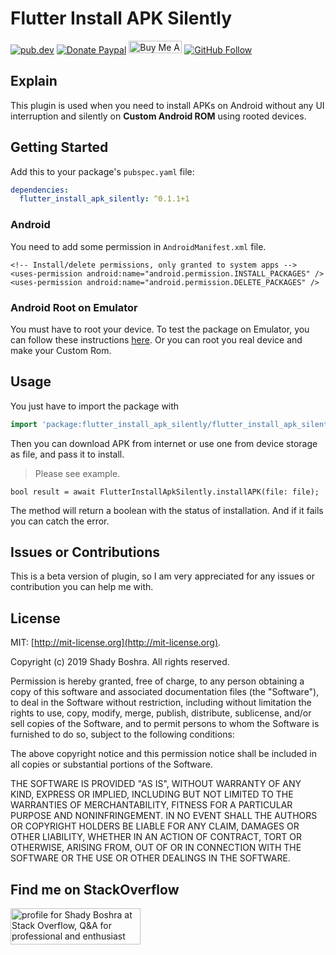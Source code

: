 # Flutter Install APK Silently  

[![pub.dev](https://img.shields.io/pub/v/flutter_install_apk_silently.svg)](https://pub.dev/packages/flutter_install_apk_silently)  [![Donate Paypal](https://img.shields.io/badge/Donate-PayPal-green.svg)](https://paypal.me/ShadyBoshra2012) <a href="https://www.buymeacoffee.com/ShadyBoshra2012" target="_blank"><img src="https://cdn.buymeacoffee.com/buttons/lato-blue.png" alt="Buy Me A Coffee" height="20px" width="85px" ></a> [![GitHub Follow](https://img.shields.io/github/followers/ShadyBoshra2012.svg?style=social&label=Follow)](https://github.com/ShadyBoshra2012)

## Explain

This plugin is used when you need to install APKs on Android without any UI interruption and silently on **Custom Android ROM** using rooted devices.

## Getting Started

Add this to your package's `pubspec.yaml` file:

```yaml
dependencies:
  flutter_install_apk_silently: ^0.1.1+1
```

### Android

You need to add some permission in `AndroidManifest.xml` file.

```
<!-- Install/delete permissions, only granted to system apps -->
<uses-permission android:name="android.permission.INSTALL_PACKAGES" />
<uses-permission android:name="android.permission.DELETE_PACKAGES" />
```

### Android Root on Emulator

You must have to root your device. To test the package on Emulator, you can follow these instructions [here](https://blog.ctdefense.com/install-and-root-your-android-emulator/).
Or you can root you real device and make your Custom Rom.

## Usage

You just have to import the package with

```dart
import 'package:flutter_install_apk_silently/flutter_install_apk_silently.dart';
```

Then you can download APK from internet or use one from device storage as file, and pass it to install.

> Please see example.

```
bool result = await FlutterInstallApkSilently.installAPK(file: file);
```

The method will return a boolean with the status of installation. And if it fails you can catch the error.

## Issues or Contributions

This is a beta version of plugin, so I am very appreciated for any issues or contribution you can help me with.

## License

MIT: [http://mit-license.org](http://mit-license.org). 

Copyright (c) 2019 Shady Boshra. All rights reserved.

Permission is hereby granted, free of charge, to any person obtaining a copy
of this software and associated documentation files (the "Software"), to deal
in the Software without restriction, including without limitation the rights
to use, copy, modify, merge, publish, distribute, sublicense, and/or sell
copies of the Software, and to permit persons to whom the Software is
furnished to do so, subject to the following conditions:

The above copyright notice and this permission notice shall be included in all
copies or substantial portions of the Software.

THE SOFTWARE IS PROVIDED "AS IS", WITHOUT WARRANTY OF ANY KIND, EXPRESS OR
IMPLIED, INCLUDING BUT NOT LIMITED TO THE WARRANTIES OF MERCHANTABILITY,
FITNESS FOR A PARTICULAR PURPOSE AND NONINFRINGEMENT. IN NO EVENT SHALL THE
AUTHORS OR COPYRIGHT HOLDERS BE LIABLE FOR ANY CLAIM, DAMAGES OR OTHER
LIABILITY, WHETHER IN AN ACTION OF CONTRACT, TORT OR OTHERWISE, ARISING FROM,
OUT OF OR IN CONNECTION WITH THE SOFTWARE OR THE USE OR OTHER DEALINGS IN THE
SOFTWARE.

## Find me on StackOverflow

<a href="https://stackoverflow.com/users/2076880/shady-boshra"><img src="https://stackoverflow.com/users/flair/2076880.png" width="208" height="58" alt="profile for Shady Boshra at Stack Overflow, Q&amp;A for professional and enthusiast programmers" title="profile for Shady Boshra at Stack Overflow, Q&amp;A for professional and enthusiast programmers"></a> 